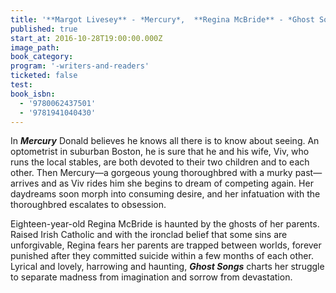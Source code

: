 ```yaml
---
title: '**Margot Livesey** - *Mercury*,  **Regina McBride** - *Ghost Songs: A Memoir*'
published: true
start_at: 2016-10-28T19:00:00.000Z
image_path:
book_category:
program: '-writers-and-readers'
ticketed: false
test:
book_isbn:
  - '9780062437501'
  - '9781941040430'
---
```



In ***Mercury*** Donald believes he knows all there is to know about seeing. An optometrist in suburban Boston, he is sure that he and his wife, Viv, who runs the local stables, are both devoted to their two children and to each other. Then Mercury—a gorgeous young thoroughbred with a murky past—arrives and as Viv rides him she begins to dream of competing again. Her daydreams soon morph into consuming desire, and her infatuation with the thoroughbred escalates to obsession.

Eighteen-year-old Regina McBride is haunted by the ghosts of her parents. Raised Irish Catholic and with the ironclad belief that some sins are unforgivable, Regina fears her parents are trapped between worlds, forever punished after they committed suicide within a few months of each other. Lyrical and lovely, harrowing and haunting, ***Ghost Songs*** charts her struggle to separate madness from imagination and sorrow from devastation.